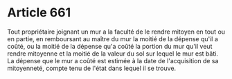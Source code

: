 # Article 661

Tout propriétaire joignant un mur a la faculté de le rendre mitoyen en tout ou en partie, en remboursant au maître du mur la moitié de la dépense qu'il a coûté, ou la moitié de la dépense qu'a coûté la portion du mur qu'il veut rendre mitoyenne et la moitié de la valeur du sol sur lequel le mur est bâti. La dépense que le mur a coûté est estimée à la date de l'acquisition de sa mitoyenneté, compte tenu de l'état dans lequel il se trouve.